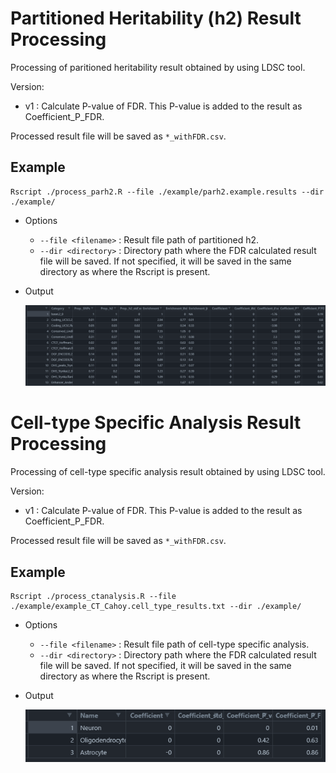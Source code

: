 # Partitioned Heritability (h2) Result Processing

Processing of paritioned heritability result obtained by using LDSC tool.

Version:
- v1 : Calculate P-value of FDR. This P-value is added to the result as Coefficient_P_FDR.


Processed result file will be saved as `*_withFDR.csv`.

## Example
```
Rscript ./process_parh2.R --file ./example/parh2.example.results --dir ./example/
```

- Options
    - `--file <filename>` : Result file path of partitioned h2.
    - `--dir <directory>` : Directory path where the FDR calculated result file will be saved. If not specified, it will be saved in the same directory as where the Rscript is present.


- Output

    ![Result](./example/example.result.png)


# Cell-type Specific Analysis Result Processing

Processing of cell-type specific analysis result obtained by using LDSC tool.

Version:
- v1 : Calculate P-value of FDR. This P-value is added to the result as Coefficient_P_FDR.


Processed result file will be saved as `*_withFDR.csv`.

## Example
```
Rscript ./process_ctanalysis.R --file ./example/example_CT_Cahoy.cell_type_results.txt --dir ./example/
```

- Options
    - `--file <filename>` : Result file path of cell-type specific analysis.
    - `--dir <directory>` : Directory path where the FDR calculated result file will be saved. If not specified, it will be saved in the same directory as where the Rscript is present.


- Output

    ![Result](./example/example_CT_Cahoy.cell_type_results_withFDR.png)